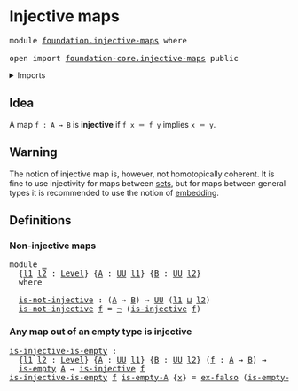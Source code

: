 # Injective maps

<pre class="Agda"><a id="27" class="Keyword">module</a> <a id="34" href="foundation.injective-maps.html" class="Module">foundation.injective-maps</a> <a id="60" class="Keyword">where</a>

<a id="67" class="Keyword">open</a> <a id="72" class="Keyword">import</a> <a id="79" href="foundation-core.injective-maps.html" class="Module">foundation-core.injective-maps</a> <a id="110" class="Keyword">public</a>
</pre>
<details><summary>Imports</summary>

<pre class="Agda"><a id="167" class="Keyword">open</a> <a id="172" class="Keyword">import</a> <a id="179" href="foundation.universe-levels.html" class="Module">foundation.universe-levels</a>

<a id="207" class="Keyword">open</a> <a id="212" class="Keyword">import</a> <a id="219" href="foundation-core.empty-types.html" class="Module">foundation-core.empty-types</a>
<a id="247" class="Keyword">open</a> <a id="252" class="Keyword">import</a> <a id="259" href="foundation-core.negation.html" class="Module">foundation-core.negation</a>
</pre>
</details>

## Idea

A map `f : A → B` is **injective** if `f x ＝ f y` implies `x ＝ y`.

## Warning

The notion of injective map is, however, not homotopically coherent. It is fine
to use injectivity for maps between [sets](foundation-core.sets.md), but for
maps between general types it is recommended to use the notion of
[embedding](foundation-core.embeddings.md).

## Definitions

### Non-injective maps

<pre class="Agda"><a id="706" class="Keyword">module</a> <a id="713" href="foundation.injective-maps.html#713" class="Module">_</a>
  <a id="717" class="Symbol">{</a><a id="718" href="foundation.injective-maps.html#718" class="Bound">l1</a> <a id="721" href="foundation.injective-maps.html#721" class="Bound">l2</a> <a id="724" class="Symbol">:</a> <a id="726" href="Agda.Primitive.html#742" class="Postulate">Level</a><a id="731" class="Symbol">}</a> <a id="733" class="Symbol">{</a><a id="734" href="foundation.injective-maps.html#734" class="Bound">A</a> <a id="736" class="Symbol">:</a> <a id="738" href="Agda.Primitive.html#388" class="Primitive">UU</a> <a id="741" href="foundation.injective-maps.html#718" class="Bound">l1</a><a id="743" class="Symbol">}</a> <a id="745" class="Symbol">{</a><a id="746" href="foundation.injective-maps.html#746" class="Bound">B</a> <a id="748" class="Symbol">:</a> <a id="750" href="Agda.Primitive.html#388" class="Primitive">UU</a> <a id="753" href="foundation.injective-maps.html#721" class="Bound">l2</a><a id="755" class="Symbol">}</a>
  <a id="759" class="Keyword">where</a>

  <a id="768" href="foundation.injective-maps.html#768" class="Function">is-not-injective</a> <a id="785" class="Symbol">:</a> <a id="787" class="Symbol">(</a><a id="788" href="foundation.injective-maps.html#734" class="Bound">A</a> <a id="790" class="Symbol">→</a> <a id="792" href="foundation.injective-maps.html#746" class="Bound">B</a><a id="793" class="Symbol">)</a> <a id="795" class="Symbol">→</a> <a id="797" href="Agda.Primitive.html#388" class="Primitive">UU</a> <a id="800" class="Symbol">(</a><a id="801" href="foundation.injective-maps.html#718" class="Bound">l1</a> <a id="804" href="Agda.Primitive.html#961" class="Primitive Operator">⊔</a> <a id="806" href="foundation.injective-maps.html#721" class="Bound">l2</a><a id="808" class="Symbol">)</a>
  <a id="812" href="foundation.injective-maps.html#768" class="Function">is-not-injective</a> <a id="829" href="foundation.injective-maps.html#829" class="Bound">f</a> <a id="831" class="Symbol">=</a> <a id="833" href="foundation-core.negation.html#434" class="Function">¬</a> <a id="835" class="Symbol">(</a><a id="836" href="foundation-core.injective-maps.html#1071" class="Function">is-injective</a> <a id="849" href="foundation.injective-maps.html#829" class="Bound">f</a><a id="850" class="Symbol">)</a>
</pre>
### Any map out of an empty type is injective

<pre class="Agda"><a id="is-injective-is-empty"></a><a id="912" href="foundation.injective-maps.html#912" class="Function">is-injective-is-empty</a> <a id="934" class="Symbol">:</a>
  <a id="938" class="Symbol">{</a><a id="939" href="foundation.injective-maps.html#939" class="Bound">l1</a> <a id="942" href="foundation.injective-maps.html#942" class="Bound">l2</a> <a id="945" class="Symbol">:</a> <a id="947" href="Agda.Primitive.html#742" class="Postulate">Level</a><a id="952" class="Symbol">}</a> <a id="954" class="Symbol">{</a><a id="955" href="foundation.injective-maps.html#955" class="Bound">A</a> <a id="957" class="Symbol">:</a> <a id="959" href="Agda.Primitive.html#388" class="Primitive">UU</a> <a id="962" href="foundation.injective-maps.html#939" class="Bound">l1</a><a id="964" class="Symbol">}</a> <a id="966" class="Symbol">{</a><a id="967" href="foundation.injective-maps.html#967" class="Bound">B</a> <a id="969" class="Symbol">:</a> <a id="971" href="Agda.Primitive.html#388" class="Primitive">UU</a> <a id="974" href="foundation.injective-maps.html#942" class="Bound">l2</a><a id="976" class="Symbol">}</a> <a id="978" class="Symbol">(</a><a id="979" href="foundation.injective-maps.html#979" class="Bound">f</a> <a id="981" class="Symbol">:</a> <a id="983" href="foundation.injective-maps.html#955" class="Bound">A</a> <a id="985" class="Symbol">→</a> <a id="987" href="foundation.injective-maps.html#967" class="Bound">B</a><a id="988" class="Symbol">)</a> <a id="990" class="Symbol">→</a>
  <a id="994" href="foundation-core.empty-types.html#972" class="Function">is-empty</a> <a id="1003" href="foundation.injective-maps.html#955" class="Bound">A</a> <a id="1005" class="Symbol">→</a> <a id="1007" href="foundation-core.injective-maps.html#1071" class="Function">is-injective</a> <a id="1020" href="foundation.injective-maps.html#979" class="Bound">f</a>
<a id="1022" href="foundation.injective-maps.html#912" class="Function">is-injective-is-empty</a> <a id="1044" href="foundation.injective-maps.html#1044" class="Bound">f</a> <a id="1046" href="foundation.injective-maps.html#1046" class="Bound">is-empty-A</a> <a id="1057" class="Symbol">{</a><a id="1058" href="foundation.injective-maps.html#1058" class="Bound">x</a><a id="1059" class="Symbol">}</a> <a id="1061" class="Symbol">=</a> <a id="1063" href="foundation-core.empty-types.html#904" class="Function">ex-falso</a> <a id="1072" class="Symbol">(</a><a id="1073" href="foundation.injective-maps.html#1046" class="Bound">is-empty-A</a> <a id="1084" href="foundation.injective-maps.html#1058" class="Bound">x</a><a id="1085" class="Symbol">)</a>
</pre>